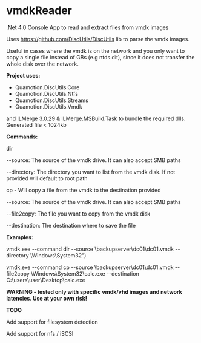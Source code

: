 # vmdkReader
.Net 4.0 Console App to read and extract files from vmdk images

Uses https://github.com/DiscUtils/DiscUtils lib to parse the vmdk images.

Useful in cases where the vmdk is on the network and you only want to copy a single file instead of GBs (e.g ntds.dit), since it does not transfer the whole disk over the network.

**Project uses:**
* Quamotion.DiscUtils.Core
* Quamotion.DiscUtils.Ntfs
* Quamotion.DiscUtils.Streams
* Quamotion.DiscUtils.Vmdk

and ILMerge 3.0.29 & ILMerge.MSBuild.Task to bundle the required dlls. Generated file < 1024kb

**Commands:**

dir 

--source: The source of the vmdk drive. It can also accept SMB paths

--directory: The directory you want to list from the vmdk disk. If not provided will default to root path

cp - Will copy a file from the vmdk to the destination provided

--source: The source of the vmdk drive. It can also accept SMB paths

--file2copy: The file you want to copy from the vmdk disk

--destination: The destination where to save the file


**Examples:**

vmdk.exe --command dir --source \\backupserver\dc01\dc01.vmdk --directory \Windows\System32")

vmdk.exe --command cp --source \\backupserver\dc01\dc01.vmdk --file2copy \Windows\System32\calc.exe --destination C:\users\user\Desktop\calc.exe

            
**WARNING - tested only with specific vmdk/vhd images and network latencies. Use at your own risk!**

**TODO**

Add support for filesystem detection

Add support for nfs / iSCSI
